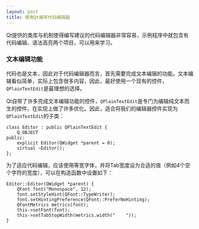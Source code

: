 ```yaml
---
layout: post
title: 使用Qt编写代码编辑器
---
```

Qt提供的类库与机制使得编写建议的代码编辑器非常容易，示例程序中就包含有代码编辑、语法高亮两个项目，可以用来学习。

### 文本编辑功能

代码也是文本，因此对于代码编辑器而言，首先需要完成文本编辑的功能。文本编辑看似简单，实际上包含很多内容，因此，最好使用一个现有的控件，`QPlainTextEdit`是最理想的选择。

Qt自带了许多完成文本编辑功能的控件，`QPlainTextEdit`是专门为编辑纯文本而生的控件，在实现上做了许多优化。因此，适合将我们的编辑器控件实现为`QPlainTextEdit`的子类：

~~~ {.cpp}
class Editor : public QPlainTextEdit {
    Q_OBJECT
public:
    explicit Editor(QWidget *parent = 0);
    virtual ~Editor();
};
~~~

为了适应代码编辑，应该使用等宽字体，并将Tab宽度设为合适的值（例如4个空个字符的宽度），可以在构造函数中设置如下：

~~~ {.cpp}
Editor::Editor(QWidget *parent) {
    QFont font("Monospace", 12);
    font.setStyleHint(QFont::TypeWriter);
    font.setHintingPreference(QFont::PreferNoHinting);
    QFontMetrics metrics(font);
    this->setFont(font);
    this->setTabStopWidth(metrics.width("    "));
}
~~~
